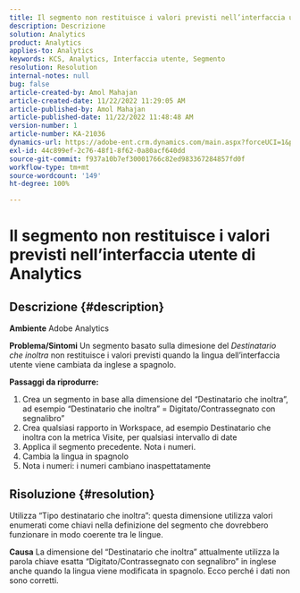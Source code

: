 ```yaml
---
title: Il segmento non restituisce i valori previsti nell’interfaccia utente di Analytics
description: Descrizione
solution: Analytics
product: Analytics
applies-to: Analytics
keywords: KCS, Analytics, Interfaccia utente, Segmento
resolution: Resolution
internal-notes: null
bug: false
article-created-by: Amol Mahajan
article-created-date: 11/22/2022 11:29:05 AM
article-published-by: Amol Mahajan
article-published-date: 11/22/2022 11:48:48 AM
version-number: 1
article-number: KA-21036
dynamics-url: https://adobe-ent.crm.dynamics.com/main.aspx?forceUCI=1&pagetype=entityrecord&etn=knowledgearticle&id=6cf79ed9-586a-ed11-9561-6045bd006d92
exl-id: 44c899ef-2c76-48f1-8f62-0a80acf640dd
source-git-commit: f937a10b7ef30001766c82ed983367284857fd0f
workflow-type: tm+mt
source-wordcount: '149'
ht-degree: 100%

---
```


# Il segmento non restituisce i valori previsti nell’interfaccia utente di Analytics

## Descrizione {#description}

<b>Ambiente</b>
Adobe Analytics


<b>Problema/Sintomi</b>
Un segmento basato sulla dimesione del *Destinatario che inoltra* non restituisce i valori previsti quando la lingua dell’interfaccia utente viene cambiata da inglese a spagnolo.



<b>Passaggi da riprodurre:</b>

1. Crea un segmento in base alla dimensione del “Destinatario che inoltra”, ad esempio “Destinatario che inoltra” = Digitato/Contrassegnato con segnalibro”
2. Crea qualsiasi rapporto in Workspace, ad esempio Destinatario che inoltra con la metrica Visite, per qualsiasi intervallo di date
3. Applica il segmento precedente. Nota i numeri.
4. Cambia la lingua in spagnolo
5. Nota i numeri: i numeri cambiano inaspettatamente



## Risoluzione {#resolution}


Utilizza “Tipo destinatario che inoltra”: questa dimensione utilizza valori enumerati come chiavi nella definizione del segmento che dovrebbero funzionare in modo coerente tra le lingue.


<b>Causa</b>
La dimensione del “Destinatario che inoltra” attualmente utilizza la parola chiave esatta “Digitato/Contrassegnato con segnalibro” in inglese anche quando la lingua viene modificata in spagnolo. Ecco perché i dati non sono corretti.
